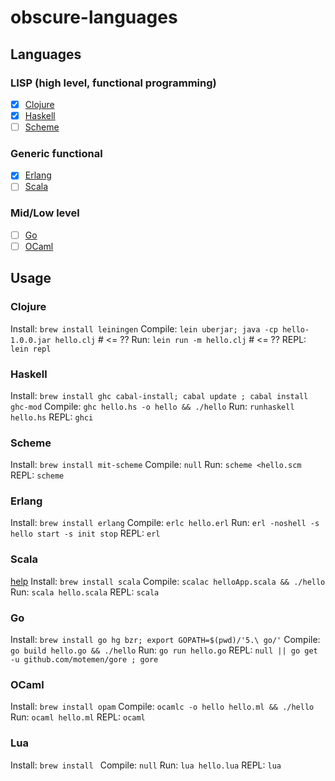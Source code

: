 # obscure-languages

## Languages

### LISP (high level, functional programming)
- [x] [Clojure](http://clojure.org/)
- [x] [Haskell](https://www.haskell.org/)
- [ ] [Scheme](http://www.schemers.org/)

### Generic functional
- [x] [Erlang](https://www.erlang.org/)
- [ ] [Scala](http://www.scala-lang.org/)

### Mid/Low level
- [ ] [Go](https://golang.org/)
- [ ] [OCaml](https://ocaml.org/)

## Usage

### Clojure
Install: `brew install leiningen`
Compile: `lein uberjar; java -cp hello-1.0.0.jar hello.clj` # <= ??
Run: `lein run -m hello.clj` # <= ??
REPL: `lein repl`

### Haskell
Install: `brew install ghc cabal-install; cabal update ; cabal install ghc-mod`
Compile: `ghc hello.hs -o hello && ./hello`
Run: `runhaskell hello.hs`
REPL: `ghci`

### Scheme
Install: `brew install mit-scheme`
Compile: `null`
Run: `scheme <hello.scm`
REPL: `scheme`

### Erlang
Install: `brew install erlang`
Compile: `erlc hello.erl`
Run: `erl -noshell -s hello start -s init stop`
REPL: `erl`

### Scala
[help](https://bcomposes.wordpress.com/2011/10/25/first-steps-in-scala-for-beginning-programmers-part-10/)
Install: `brew install scala`
Compile: `scalac helloApp.scala && ./hello`
Run: `scala hello.scala`
REPL: `scala`

### Go
Install: `brew install go hg bzr; export GOPATH=$(pwd)/'5.\ go/'`
Compile: `go build hello.go && ./hello`
Run: `go run hello.go`
REPL: `null || go get -u github.com/motemen/gore ; gore`

### OCaml
Install: `brew install opam`
Compile: `ocamlc -o hello hello.ml && ./hello`
Run: `ocaml hello.ml`
REPL: `ocaml`

### Lua
Install: `brew install `
Compile: `null`
Run: `lua hello.lua`
REPL: `lua`
